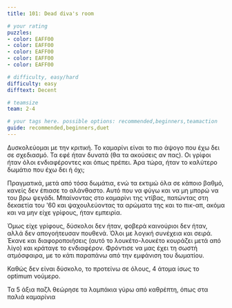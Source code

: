 ```yaml
---
title: 101: Dead diva's room

# your rating
puzzles:
- color: EAFF00
- color: EAFF00
- color: EAFF00
- color: EAFF00
- color: EAFF00

# difficulty, easy/hard
difficulty: easy
difftext: Decent

# teamsize
team: 2-4

# your tags here. possible options: recommended,beginners,teamaction
guide: recommended,beginners,duet
---
```


Δυσκολεύομαι με την κριτική. Το καμαρίνι είναι το πιο άψογο που έχω δει σε σχεδιασμό. Τα εφέ ήταν δυνατά (θα τα ακούσεις αν πας). Οι γρίφοι ήταν όλοι ενδιαφέροντες και όπως πρέπει. Άρα τώρα, ήταν το καλύτερο δωμάτιο που έχω δει ή όχι;

Πραγματικά, μετά από τόσα δωμάτια, ενώ τα εκτιμώ όλα σε κάποιο βαθμό, κανείς δεν έπιασε το αλάνθαστο. Αυτό που να φύγω και να μη μπορώ να του βρω ψεγάδι. Μπαίνοντας στο καμαρίνι της ντίβας, πατώντας στη δεκαετία του '60 και ψαχουλεύοντας τα αρώματα της και το πικ-απ, ακόμα και να μην είχε γρίφους,  ήταν εμπειρία.

Όμως είχε γρίφους, δύσκολοι δεν ήταν, φοβερά καινούριοι δεν ήταν, αλλά δεν απογοήτευσαν πουθενά. Όλοι με λογική συνέχεια και σειρά. Έκανε και διαφοροποιήσεις (αυτό το λουκέτο-λουκέτο κουράζει μετά από λίγο) και κράταγε το ενδιαφέρον. Φρόντισε να μας έχει τη σωστή ατμόσφαιρα, με το κάτι παραπάνω από την εμφάνιση του δωματίου.

Καθώς δεν είναι δύσκολο, το προτείνω σε όλους, 4 άτομα  ίσως το optimum νούμερο.

Τα 5 άξια παζλ θεώρησε τα λαμπάκια γύρω από καθρέπτη, όπως στα παλιά καμαρίνια